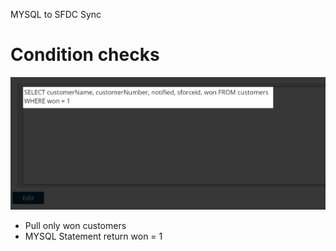 MYSQL to SFDC Sync
# Condition checks

<img src="./images/20220724214205.png" class="img-right">

- Pull only won customers
- MYSQL Statement return won = 1